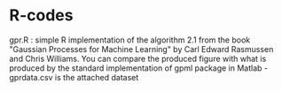 # R-codes

gpr.R : simple R implementation of the algorithm 2.1 from the book "Gaussian Processes for Machine Learning" by Carl Edward Rasmussen and Chris Williams. You can compare the produced figure with what is produced by the standard implementation of gpml package in Matlab
    - gprdata.csv is the attached dataset
